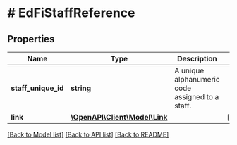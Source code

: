 # # EdFiStaffReference

## Properties

Name | Type | Description | Notes
------------ | ------------- | ------------- | -------------
**staff_unique_id** | **string** | A unique alphanumeric code assigned to a staff. |
**link** | [**\OpenAPI\Client\Model\Link**](Link.md) |  | [optional]

[[Back to Model list]](../../README.md#models) [[Back to API list]](../../README.md#endpoints) [[Back to README]](../../README.md)
